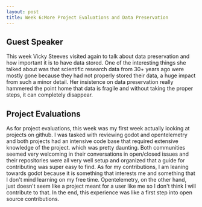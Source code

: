 ```yaml
---
layout: post
title: Week 6:More Project Evaluations and Data Preservation
---
```


## Guest Speaker
This week Vicky Steeves visited again to talk about data preservation and how important it is to have data stored. One of the interesting
things she talked about was that scientific research data from 30+ years ago were mostly gone because they had not properly stored
their data, a huge impact from such a minor detail. Her insistence on data preservation really hammered the point home that data is fragile and without taking the proper steps, it can completely disappear.  


## Project Evaluations
As for project evaluations, this week was my first week actually looking at projects on github. I was tasked with reviewing godot and 
opentelemetry and both projects had an intensive code base that required extensive knowledge of the project. which was pretty daunting.
Both communities seemed very welcoming in their conversations in open/closed issues and their repositories were all very well setup and 
organized that a guide for contributing was super easy to find. As for my contributions, I am leaning towards godot because it is 
something that interests me and something that I don't mind learning on my free time. Opentelemetry, on the other hand, just doesn't
seem like a project meant for a user like me so I don't think I will contribute to that. In the end, this experience was like a first
step into open source contributions.
